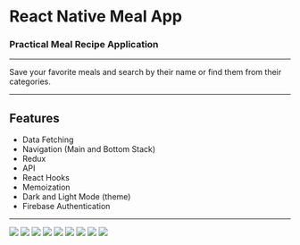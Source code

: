 React Native Meal App 
===

###  Practical Meal Recipe Application
---
Save your favorite meals and search by their name or find them from their categories.

---
Features
---

* Data Fetching 
* Navigation (Main and Bottom Stack)
* Redux
* API 
* React Hooks
* Memoization
* Dark and Light Mode (theme)
* Firebase Authentication

---

![](./assets/readme/1.png)
![](./assets/readme/2.png)
![](./assets/readme/3.png)
![](./assets/readme/4.png)
![](./assets/readme/5.png)
![](./assets/readme/6.png)
![](./assets/readme/7.png)
![](./assets/readme/8.png)
![](./assets/readme/9.png)
